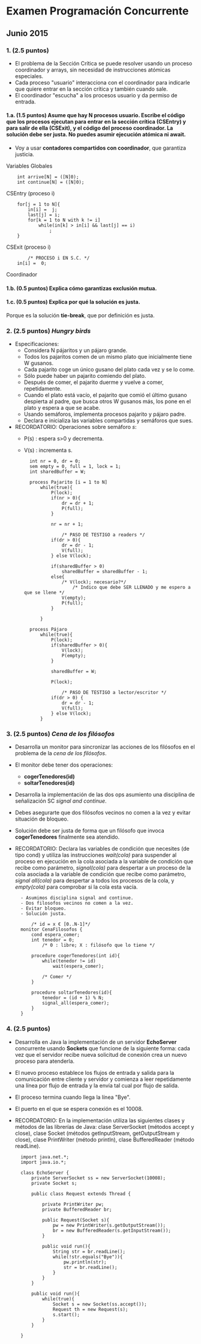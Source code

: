 # Examen Programación Concurrente 
## Junio 2015

### 1. (2.5 puntos)
- El problema de la Sección Crítica se puede resolver usando un proceso coordinador y arrays, sin necesidad de instrucciones atómicas especiales. 
- Cada proceso "usuario" interacciona con el coordinador para indicarle que quiere entrar en la sección crítica y también cuando sale. 
- El coordinador "escucha" a los procesos usuario y da permiso de entrada.

#### 1.a. (1.5 puntos) Asume que hay N procesos usuario. Escribe el código que los procesos ejecutan para entrar en la sección crítica (**CSEntry**) y para salir de ella (**CSExit**), y el código del proceso coordinador. **La solución debe ser justa**. No puedes asumir ejecución atómica ni **await**.
- Voy a usar **contadores compartidos con coordinador**, que garantiza justicia.

Variables Globales

        int arrive[N] = ([N]0);
        int continue[N] = ([N]0);

CSEntry (proceso i)
    
        for[j = 1 to N]{
            in[i] =  j;
            last[j] = i;
            for[k = 1 to N with k != i]
                while(in[k] > in[i] && last[j] == i)
                    ;
        }

CSExit (proceso i)
        
            /* PROCESO i EN S.C. */
        in[i] =  0;

Coordinador


#### 1.b. (0.5 puntos) Explica cómo garantizas exclusión mutua.

#### 1.c. (0.5 puntos) Explica por qué la solución es justa.
Porque es la solución **tie-break**, que por definición es justa.

### 2. (2.5 puntos) *Hungry birds*
- Especificaciones:
    - Considera N pájaritos y un pájaro grande. 
    - Todos los pajaritos comen de un mismo plato que inicialmente tiene W gusanos.
    - Cada pajarito coge un único gusano del plato cada vez y se lo come.
    - Sólo puede haber un pajarito comiendo del plato.
    - Después de comer, el pajarito duerme y vuelve a comer, repetidamente.
    - Cuando el plato está vacío, el pajarito que comió el último gusano despierta al padre, que busca otros W gusanos más, los pone en el plato y espera a que se acabe.
    - Usando semáforos, implementa procesos pajarito y pájaro padre.
    - Declara e inicializa las variables compartidas y semáforos que sues.
- RECORDATORIO: Operaciones sobre semáforo *s*:
    - P(s) : espera s>0 y decrementa.
    - V(s) : incrementa s.

            int nr = 0, dr = 0;
            sem empty = 0, full = 1, lock = 1;
            int sharedBuffer = W;
            
            process Pajarito [i = 1 to N] 
                while(true){
                    P(lock);
                    if(nr > 0){
                        dr = dr + 1;
                        P(full);
                    }
                    
                    nr = nr + 1;
                    
                        /* PASO DE TESTIGO a readers */
                    if(dr > 0){
                        dr = dr - 1;
                        V(full);
                    } else V(lock);
                    
                    if(sharedBuffer > 0)
                        sharedBuffer = sharedBuffer - 1;
                    else{
                        /* V(lock); necesario?*/
                            /* Indico que debe SER LLENADO y me espero a que se llene */
                        V(empty);
                        P(full);
                    }
                    
                }
            
            process Pájaro 
                while(true){
                    P(lock);
                    if(sharedBuffer > 0){
                        V(lock);
                        P(empty);
                    }
                    
                    sharedBuffer = W;
                    
                    P(lock);
                    
                        /* PASO DE TESTIGO a lector/escritor */
                    if(dr > 0) {
                        dr = dr - 1;
                        V(full);
                    } else V(lock);
                }

### 3. (2.5 puntos) *Cena de los filósofos*
- Desarrolla un monitor para sincronizar las acciones de los filósofos en el problema de la *cena de los filósofos*. 
- El monitor debe tener dos operaciones:
    - **cogerTenedores(id)**
    - **soltarTenedores(id)**
- Desarrolla la implementación de las dos ops asumiento una disciplina de señalización SC *signal and continue*. 
- Debes asegurarte que dos filósofos vecinos no comen a la vez y evitar situación de bloqueo.
- Solución debe ser justa de forma que un filósofo que invoca **cogerTenedores** finalmente sea atendido.
- RECORDATORIO: Declara las variables de condición que necesites (de tipo cond) y utiliza las instrucciones *wait(cola)* para suspender al proceso en ejecución en la cola asociada a la variable de condición que recibe como parámetro, *signal(cola)* para despertar a un proceso de la cola asociada a la variable de condición que recibe como parámetro, *signal all(cola)* para despertar a todos los procesos de la cola, y *empty(cola)* para comprobar si la cola esta vacía.

		- Asumimos disciplina signal and continue.
		- Dos filosofos vecinos no comen a la vez.
		- Evitar bloqueo.
		- Solución justa.

			/* id = x € [0..N-1]*/
		monitor CenaFilosofos {
			cond espera_comer;
			int tenedor = 0;	
				/* 0 : libre; X : filósofo que lo tiene */

			procedure cogerTenedores(int id){
				while(tenedor != id)
					wait(espera_comer);	

				/* Comer */
			}

			procedure soltarTenedores(id){
				tenedor = (id + 1) % N;
				signal_all(espera_comer);
			}
		}
        


### 4. (2.5 puntos)
- Desarrolla en Java la implementación de un servidor **EchoServer** concurrente usando **Sockets** que funcione de la siguiente forma: cada vez que el servidor recibe nueva solicitud de conexión crea un nuevo proceso para atenderla.
- El nuevo proceso establece los flujos de entrada y salida para la comunicación entre cliente y servidor y comienza a leer repetidamente una línea por flujo de entrada y la envía tal cual por flujo de salida.
- El proceso termina cuando llega la línea "Bye".
- El puerto en el que se espera conexión es el 10008.
- RECORDATORIO: En la implementación utiliza las siguientes clases y métodos de las librerías de Java: clase ServerSocket (métodos accept y close), clase Socket (métodos getInputStream, getOutputStream y close), clase PrintWriter (método println), clase BufferedReader (método readLine).

        import java.net.*;
        import java.io.*;
        
        class EchoServer {
            private ServerSocket ss = new ServerSocket(10008);
            private Socket s;
			
			public class Request extends Thread {
			
				private PrintWriter pw;
				private BufferedReader br;
				
				public Request(Socket s){
					pw = new PrintWriter(s.getOutputStream());
					br = new BufferedReader(s.getInputStream());
				}
				
				public void run(){
					String str = br.readLine();
					while(!str.equals("Bye")){
						pw.println(str);
						str = br.readLine();
					}
				}
			}
			
			public void run(){
				while(true){
					Socket s = new Socket(ss.accept());
					Request th = new Request(s);
					s.start();
				}
			}
			
        }
